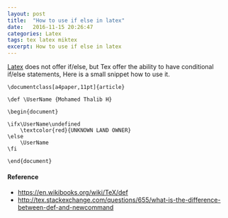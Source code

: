 ```yaml
---
layout: post
title:  "How to use if else in latex"
date:   2016-11-15 20:26:47
categories: Latex
tags: tex latex miktex
excerpt: How to use if else in latex
---
```


[Latex](https://en.wikibooks.org/wiki/LaTeX/Basics) does not offer if/else, but Tex offer the ability to have conditional if/else statements, Here is a small snippet how to use it.

```
\documentclass[a4paper,11pt]{article}

\def \UserName {Mohamed Thalib H}

\begin{document}

\ifx\UserName\undefined
	\textcolor{red}{UNKNOWN LAND OWNER}
\else
	\UserName
\fi

\end{document}
```


#### Reference

* https://en.wikibooks.org/wiki/TeX/def
* http://tex.stackexchange.com/questions/655/what-is-the-difference-between-def-and-newcommand
